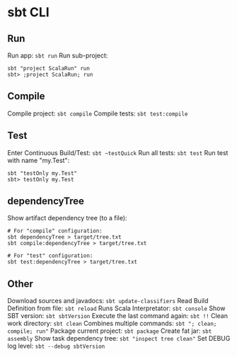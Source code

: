 # sbt CLI

## Run

Run app: `sbt run`
Run sub-project:
```
sbt "project ScalaRun" run
sbt> ;project ScalaRun; run
```

## Compile

Compile project: `sbt compile`
Compile tests: `sbt test:compile`

## Test

Enter Continuous Build/Test: `sbt ~testQuick`
Run all tests: `sbt test`
Run test with name "my.Test": 
```
sbt "testOnly my.Test"
sbt> testOnly my.Test
```

## dependencyTree

Show artifact dependency tree (to a file):
```
# For "compile" configuration:
sbt dependencyTree > target/tree.txt
sbt compile:dependencyTree > target/tree.txt

# For "test" configuration:
sbt test:dependencyTree > target/tree.txt
```

## Other

Download sources and javadocs: `sbt update-classifiers`
Read Build Definition from file: `sbt reload`
Runs Scala Interpretator:  `sbt console`
Show SBT version: `sbt sbtVersion`
Execute the last command again: `sbt !!`
Clean work directory: `sbt clean`
Combines multiple commands: `sbt "; clean; compile; run"`
Package current project: `sbt package`
Create fat jar: `sbt assembly`
Show task dependency tree: `sbt "inspect tree clean"`
Set DEBUG log level: `sbt --debug sbtVersion`
